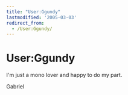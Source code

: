 ```yaml
---
title: "User:Ggundy"
lastmodified: '2005-03-03'
redirect_from:
  - /User:Ggundy/
---
```


User:Ggundy
===========

I'm just a mono lover and happy to do my part.

Gabriel

